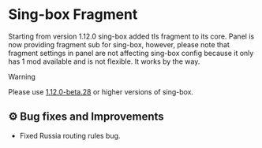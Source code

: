 # Sing-box Fragment

Starting from version 1.12.0 sing-box added tls fragment to its core. Panel is now providing fragment sub for sing-box, however, please note that fragment settings in panel are not affecting sing-box config because it only has 1 mod available and is not flexible. It works by the way.

> [!WARNING]
> Please use [1.12.0-beta.28](https://github.com/SagerNet/sing-box/releases/tag/v1.12.0-beta.28) or higher versions of sing-box.

## ⚙️ Bug fixes and Improvements

- Fixed Russia routing rules bug.
